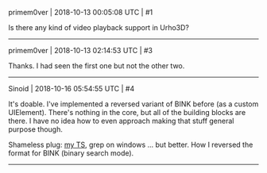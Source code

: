 primem0ver | 2018-10-13 00:05:08 UTC | #1

Is there any kind of video playback support in Urho3D?

-------------------------

primem0ver | 2018-10-13 02:14:53 UTC | #3

Thanks.  I had seen the first one but not the other two.

-------------------------

Sinoid | 2018-10-16 05:54:55 UTC | #4

It's doable. I've implemented a reversed variant of BINK before (as a custom UIElement). There's nothing in the core, but all of the building blocks are there. I have no idea how to even approach making that stuff general purpose though.

Shameless plug: [my TS](https://github.com/JSandusky/TS), grep on windows ... but better. How I reversed the format for BINK (binary search mode).

-------------------------

